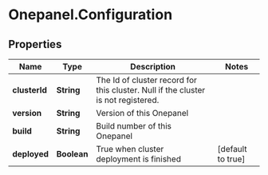 # Onepanel.Configuration

## Properties
Name | Type | Description | Notes
------------ | ------------- | ------------- | -------------
**clusterId** | **String** | The Id of cluster record for this cluster. Null if the cluster is not registered. | 
**version** | **String** | Version of this Onepanel | 
**build** | **String** | Build number of this Onepanel | 
**deployed** | **Boolean** | True when cluster deployment is finished | [default to true]


